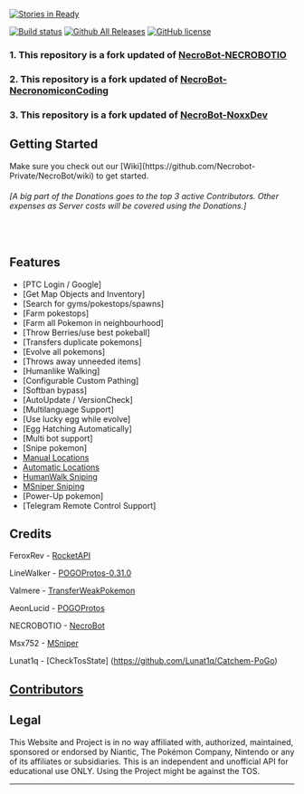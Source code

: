 
[![Stories in Ready](https://discordapp.com/api/guilds/220703917871333376/widget.png?style=banner2&time-)](https://discord.gg/7FWyWVp)

[![Build status](https://ci.appveyor.com/api/projects/status/fk9ygysnnncw2308?svg=true)](https://ci.appveyor.com/project/NzV/necrobot)
[![Github All Releases](https://img.shields.io/github/downloads/Necrobot-Private/NecroBot/total.svg?maxAge=258)](https://github.com/Necrobot-Private/NecroBot/releases)
[![GitHub license](https://img.shields.io/badge/license-AGPL-blue.svg)](https://raw.githubusercontent.com/Necrobot-Private/NecroBot/master/LICENSE.md)

### 1. This repository is a fork updated of [NecroBot-NECROBOTIO](https://github.com/NECROBOTIO/NecroBot)
### 2. This repository is a fork updated of [NecroBot-NecronomiconCoding](https://github.com/NecronomiconCoding/NecroBot)
### 3. This repository is a fork updated of [NecroBot-NoxxDev](https://github.com/NoxxDev/NecroBot)

<h2><a name="getting-started">Getting Started</a></h2>
Make sure you check out our [Wiki](https://github.com/Necrobot-Private/NecroBot/wiki) to get started.
<br/>

<h6><em>[A big part of the Donations goes to the top 3 active Contributors. Other expenses as Server costs will be covered using the Donations.]</em></h6><br/>

<h2><a name="features">Features</a></h2>

 - [PTC Login / Google]
 - [Get Map Objects and Inventory]
 - [Search for gyms/pokestops/spawns]
 - [Farm pokestops]
 - [Farm all Pokemon in neighbourhood]
 - [Throw Berries/use best pokeball]
 - [Transfers duplicate pokemons]
 - [Evolve all pokemons]
 - [Throws away unneeded items]
 - [Humanlike Walking]
 - [Configurable Custom Pathing]
 - [Softban bypass]
 - [AutoUpdate / VersionCheck]
 - [Multilanguage Support]
 - [Use lucky egg while evolve]
 - [Egg Hatching Automatically]
 - [Multi bot support]
 - [Snipe pokemon]
  - [Manual Locations](https://github.com/Necrobot-Private/NecroBot/wiki/Manual-Locations-Sniping-Guide)
  - [Automatic Locations](https://github.com/NNecrobot-Private/NecroBot/wiki/Automatic-Locations-Sniping-Guide)
  - [HumanWalk Sniping](https://github.com/Necrobot-Private/NecroBot/wiki/Human-walk-snipe-config)
  - [MSniper Sniping](https://github.com/Necrobot-Private/NecroBot/wiki/MSniper-Manual-Sniping-Guide)
 - [Power-Up pokemon]
 - [Telegram Remote Control Support]

<h2><a name="credits">Credits</a></h2>

FeroxRev - [RocketAPI](https://github.com/FeroxRev/Pokemon-Go-Rocket-API)

LineWalker - [POGOProtos-0.31.0](https://github.com/Linewalker/POGOProtos-0.31.0)

Valmere - [TransferWeakPokemon](https://github.com/PocketMobsters/PokeMobBot/pull/378/files)

AeonLucid - [POGOProtos](https://github.com/AeonLucid/POGOProtos)

NECROBOTIO - [NecroBot](https://github.com/NECROBOTIO/NecroBot)

Msx752 - [MSniper](https://msx752.github.io/MSniper/)

Lunat1q - [CheckTosState] (https://github.com/Lunat1q/Catchem-PoGo)

## [Contributors](https://github.com/Necrobot-Private/NecroBot/blob/master/CONTRIBUTORS.md)

<h2><a name="legal">Legal</a></h2>

This Website and Project is in no way affiliated with, authorized, maintained, sponsored or endorsed by Niantic, The Pokémon Company, Nintendo or any of its affiliates or subsidiaries. This is an independent and unofficial API for educational use ONLY. 
Using the Project might be against the TOS.

<hr/>
